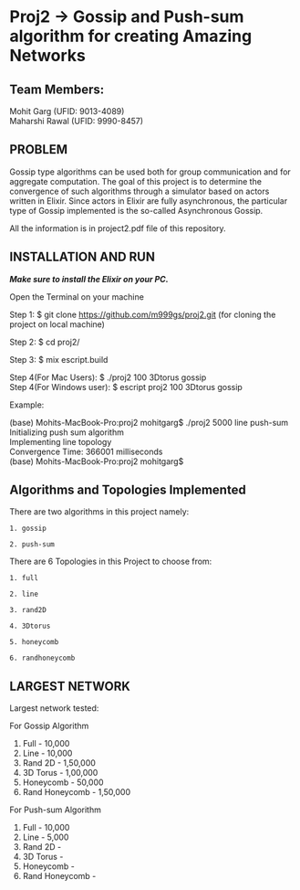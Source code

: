 # Proj2 -> Gossip and Push-sum algorithm for creating Amazing Networks

## Team Members:
 Mohit Garg (UFID: 9013-4089)<br />
 Maharshi Rawal (UFID: 9990-8457)

## **PROBLEM**

Gossip type algorithms can be used both for group communication and for aggregate computation. The goal of this project is to determine the convergence of such algorithms through a simulator based on actors written in Elixir. Since actors in Elixir are fully asynchronous, the particular type of Gossip implemented is the so-called Asynchronous Gossip.

All the information is in project2.pdf file of this repository.

## **INSTALLATION AND RUN** 

***Make sure to install the Elixir on your PC.***<br />

Open the Terminal on your machine <br />

Step 1: $ git clone https://github.com/m999gs/proj2.git  (for cloning the project on local machine) <br />

Step 2: $ cd proj2/  <br />

Step 3: $ mix escript.build <br />

Step 4(For Mac Users): $ ./proj2 100 3Dtorus gossip <br />
Step 4(For Windows user): $ escript proj2 100 3Dtorus gossip <br />

Example: <br />

  (base) Mohits-MacBook-Pro:proj2 mohitgarg$ ./proj2 5000 line push-sum <br />
  Initializing push sum algorithm <br />
  Implementing line topology<br />
  Convergence Time: 366001 milliseconds<br />
  (base) Mohits-MacBook-Pro:proj2 mohitgarg$<br />

## **Algorithms and Topologies Implemented**
  There are two algorithms in this project namely:
  
    1. gossip 
    
    2. push-sum 
  
  There are 6 Topologies in this Project to choose from:
  
    1. full  
    
    2. line 
    
    3. rand2D
    
    4. 3Dtorus 
    
    5. honeycomb 
    
    6. randhoneycomb 

## **LARGEST NETWORK**
    
   Largest network tested:
   
   For Gossip Algorithm
   1. Full -  10,000
   2. Line  - 10,000
   3. Rand 2D - 1,50,000
   4. 3D Torus - 1,00,000
   5. Honeycomb - 50,000
   6. Rand Honeycomb - 1,50,000 
   
   For Push-sum Algorithm
   1. Full -  10,000
   2. Line  - 5,000
   3. Rand 2D - 
   4. 3D Torus - 
   5. Honeycomb - 
   6. Rand Honeycomb -  


